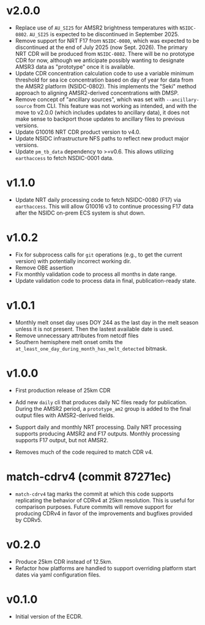 # v2.0.0

* Replace use of `AU_SI25` for AMSR2 brightness temperatures with
  `NSIDC-0802`. `AU_SI25` is expected to be discontinued in September 2025.
* Remove support for NRT F17 from `NSIDC-0080`, which was expected to be
  discontinued at the end of July 2025 (now Sept. 2026). The primary NRT CDR
  will be produced from `NSIDC-0802`. There will be no prototype CDR for now,
  although we anticipate possibly wanting to designate AMSR3 data as "prototype"
  once it is available.
* Update CDR concentration calculation code to use a variable minimum threshold
  for sea ice concentration based on day of year for data from the AMSR2
  platform (NSIDC-0802). This implements the "Seki" method approach to aligning
  AMSR2-derived concentrations with DMSP.
* Remove concept of "ancillary sources", which was set with `--ancillary-source`
  from CLI. This feature was not working as intended, and with the move to
  v2.0.0 (which includes updates to ancillary data), it does not make sense to
  backport those updates to ancillary files to previous versions.
* Update G10016 NRT CDR product version to v4.0.
* Update NSIDC infrastructure NFS paths to reflect new product major versions.
* Update `pm_tb_data` dependency to >=v0.6. This allows utilizing `earthaccess`
  to fetch NSDIC-0001 data.


# v1.1.0

* Update NRT daily processing code to fetch NSIDC-0080 (F17) via
  `earthaccess`. This will allow G10016 v3 to continue processing F17 data after
  the NSIDC on-prem ECS system is shut down.


# v1.0.2

* Fix for subprocess calls for `git` operations (e.g., to get the current
  version) with potentially incorrect working dir.
* Remove OBE assertion
* Fix monthly validation code to process all months in date range.
* Update validation code to process data in final, publication-ready state.

# v1.0.1

* Monthly melt onset day uses DOY 244 as the last day in the melt season unless
  it is not present. Then the lastest available date is used.
* Remove unnecessary attributes from netcdf files
* Southern hemisphere melt onset omits the
  `at_least_one_day_during_month_has_melt_detected` bitmask.

# v1.0.0

* First production release of 25km CDR

* Add new `daily` cli that produces daily NC files ready for publication. During
  the AMSR2 period, a `prototype_am2` group is added to the final output files
  with AMSR2-derived fields.

* Support daily and monthly NRT processing. Daily NRT processing supports
  producing AMSR2 and F17 outputs. Monthly processing supports F17 output, but
  not AMSR2.

* Removes much of the code required to match CDR v4.

# match-cdrv4 (commit 87271ec)

* `match-cdrv4` tag marks the commit at which this code supports replicating the
  behavior of CDRv4 at 25km resolution. This is useful for comparison
  purposes. Future commits will remove support for producing CDRv4 in favor of
  the improvements and bugfixes provided by CDRv5.

# v0.2.0

* Produce 25km CDR instead of 12.5km.
* Refactor how platforms are handled to support overriding platform start dates
  via yaml configuration files.


# v0.1.0

* Initial version of the ECDR.

